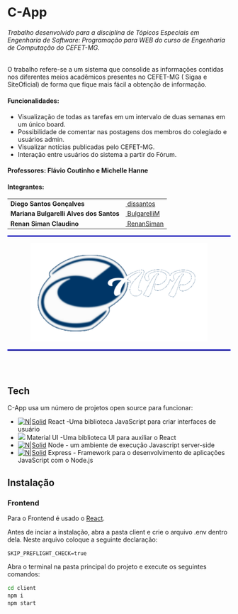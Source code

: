 # C-App
###### _Trabalho desenvolvido para a disciplina de Tópicos Especiais em Engenharia de Software: Programação para WEB do curso de Engenharia de Computação do CEFET-MG._

<p> O trabalho refere-se a um  sistema que consolide as informações contidas nos diferentes meios acadêmicos presentes no CEFET-MG ( Sigaa e SiteOficial) de forma que fique mais fácil a obtenção de informação.</p>

#### Funcionalidades:
- Visualização de todas as tarefas em um intervalo de duas semanas em um único board.
- Possibilidade de comentar nas postagens dos membros do colegiado e usuários admin.
- Visualizar notícias publicadas pelo CEFET-MG.
- Interação entre usuários do sistema a partir do Fórum.

#### Professores: Flávio Coutinho e Michelle Hanne

#### Integrantes:
<table>
  <tr>
   <td><b>Diego Santos Gonçalves</b></td>
   <td><a href="https://github.com/dissantos"><img align="center" src="https://avatars.githubusercontent.com/u/49028141?s=400&v=4" width="25px;" alt=""/> dissantos</a><br/></td>
  </tr>
  <tr>
    <td><b>Mariana Bulgarelli Alves dos Santos</b></td>
    <td><a href="https://github.com/BulgarelliM"><img align="center" src="https://avatars.githubusercontent.com/u/42696123?s=460&u=c7ab48580269b43a0d9e6595fd2fcf65874765db&v=4" width="25px;" alt=""/> BulgarelliM</a><br/></td>
   </tr>
  <tr>
    <td><b>Renan Siman Claudino</b></td>
    <td><a href="https://github.com/RenanSiman"><img align="center" src="https://avatars.githubusercontent.com/u/31517127?s=460&u=9882f9e624feb52b48c5b510b195ac669a7dfef4&v=4" width="25px;" alt=""/> RenanSiman</a><br/></td>
   </tr>
</table>

<hr style="border:1px  solid blue"> </hr>

<p align="center">
  <img src="https://github.com/dissantos/C-App/blob/develop/img/C_App_logo_transparente.svg" width="400px"/>
</p>


<hr style="border:1px  solid blue"> </hr>
<br>
<br>

## Tech

C-App usa um número de projetos open source para funcionar:

- [![N|Solid](https://i.ibb.co/YQxbvs9/Logo192.png)](https://pt-br.reactjs.org/) React -Uma biblioteca JavaScript para criar interfaces de usuário
- <a href="https://mui.com/pt/"><img src="https://user-images.githubusercontent.com/49028141/148274373-d0218e57-fe39-4190-b963-383bc7076dda.png" width="20px"/></a> Material UI -Uma biblioteca UI para auxiliar o React
- [![N|Solid](https://i.ibb.co/thqDk9V/N1-JRs-Fe-B-400x400.png)](https://nodejs.org/en/) Node - um ambiente de execução Javascript server-side
- [![N|Solid](https://i.ibb.co/S0qqQhD/Express-facebook-share.png)](https://expressjs.com/pt-br/) Express - Framework para o desenvolvimento de aplicações JavaScript com o Node.js


## Instalação

### Frontend
Para o Frontend é usado o [React](https://pt-br.reactjs.org/). 

Antes de inciar a instalação, abra a pasta client e crie o arquivo .env dentro dela. Neste arquivo coloque a seguinte declaração:
```
SKIP_PREFLIGHT_CHECK=true
```

Abra o terminal na pasta principal do projeto e execute os seguintes comandos:
```sh
cd client
npm i
npm start
```

